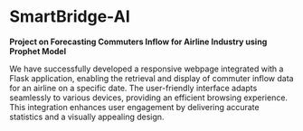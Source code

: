 # SmartBridge-AI
**Project on Forecasting Commuters Inflow for Airline Industry using Prophet Model**

We have successfully developed a responsive webpage integrated with a Flask application, enabling the retrieval and display of commuter inflow data for an airline on a specific date. The user-friendly interface adapts seamlessly to various devices, providing an efficient browsing experience. This integration enhances user engagement by delivering accurate statistics and a visually appealing design.
